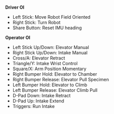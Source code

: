 **Driver OI**

- Left Stick: Move Robot Field Oriented
- Right Stick: Turn Robot
- Share Button: Reset IMU heading

[//]: # (- Circle/B: Auto-Align 0)

[//]: # (- Square/X: Auto-Align 90)

[//]: # (- Triangle/Y: Auto-Align 180)

[//]: # (- Cross/A: Auto-Align 270)

**Operator OI**

- Left Stick Up/Down: Elevator Manual
- Right Stick Up/Down: Intake Manual
- Cross/A: Elevator Retract
- Triangle/Y: Intake Wrist Control
- Square/X: Arm Position Momentary
- Right Bumper Hold: Elevator to Chamber
- Right Bumper Release: Elevator Pull Specimen
- Left Bumper Hold: Elevator to Climb
- Left Bumper Release: Elevator Climb Pull
- D-Pad Down: Intake Retract
- D-Pad Up: Intake Extend
- Triggers: Run Intake